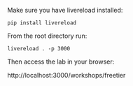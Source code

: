 Make sure you have livereload installed:

```
pip install livereload
```

From the root directory run:

```
livereload . -p 3000
```

Then access the lab in your browser:

http://localhost:3000/workshops/freetier
